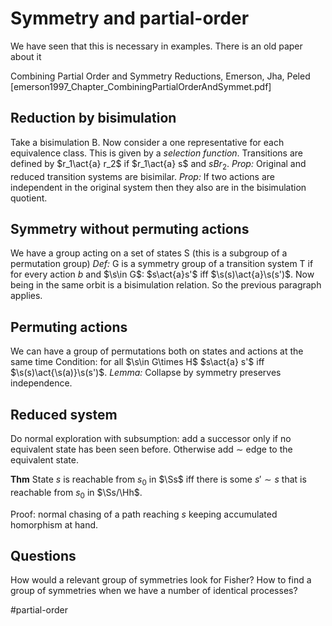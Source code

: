 # Symmetry and partial-order

We have seen that this is necessary in examples.
There is an old paper about it

Combining Partial Order and Symmetry Reductions, Emerson, Jha, Peled
[emerson1997_Chapter_CombiningPartialOrderAndSymmet.pdf]

## Reduction by bisimulation
Take a bisimulation B. 
Now consider a one representative for each equivalence class.
This is given by a *selection function*. 
Transitions are defined by $r_1\act{a} r_2$ if $r_1\act{a} s$ and $s B r_2$.
*Prop:* Original and reduced transition systems are bisimilar.
*Prop:* If two actions are independent in the original system then they also are
in the bisimulation quotient.

## Symmetry without permuting actions
We have a group acting on a set of states S (this is a subgroup of a permutation
group)
*Def:* G is a symmetry group of a transition system T if for every action $b$ and
$\s\in G$: $s\act{a}s'$ iff $\s(s)\act{a}\s(s')$.
Now being in the same orbit is a bisimulation relation. 
So the previous paragraph applies.

## Permuting actions 
We can have a group of permutations both on states and actions at the same time
Condition: for all $\s\in G\times H$  $s\act{a} s'$ iff
$\s(s)\act{\s(a)}\s(s')$.
*Lemma:* Collapse by symmetry preserves independence.

## Reduced system

Do normal exploration with subsumption: add a successor only if no equivalent
state has been seen before. Otherwise add $\sim$ edge to the equivalent state.

**Thm** 
State $s$ is reachable from $s_0$ in $\Ss$ iff there is some $s'\sim s$
that is reachable from $s_0$ in $\Ss/\Hh$.

Proof: normal chasing of a path reaching $s$ keeping accumulated homorphism at hand.

## Questions
How would a relevant group of symmetries look for Fisher?
How to find a group of symmetries when we have a number of identical processes?

#partial-order




